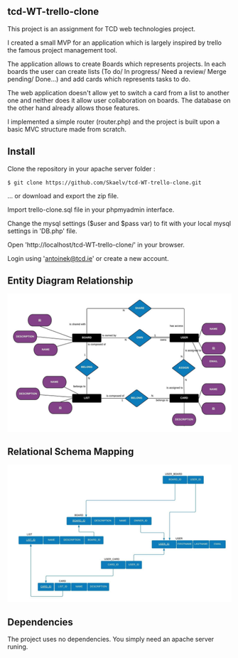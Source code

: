 ## tcd-WT-trello-clone


This project is an assignment for TCD web technologies project.

I created a small MVP for an application which is largely inspired by trello the famous project management tool.

The application allows to create Boards which represents projects. In each boards the user can create lists (To do/ In progress/ Need a review/ Merge pending/ Done...) and add cards which represents tasks to do.

The web application doesn't allow yet to switch a card from a list to another one and neither does it allow user collaboration on boards. The database on the other hand already allows those features.

I implemented a simple router (router.php) and the project is built upon a basic MVC structure made from scratch.


## Install

Clone the repository in your apache server folder :

```shell
$ git clone https://github.com/Skaelv/tcd-WT-trello-clone.git
```

... or download and export the zip file.

Import trello-clone.sql file in your phpmyadmin interface.

Change the mysql settings ($user and $pass var) to fit with your local mysql settings in 'DB.php' file.  

Open 'http://localhost/tcd-WT-trello-clone/' in your browser. 

Login using 'antoinek@tcd.ie' or create a new account.

## Entity Diagram Relationship

![](https://github.com/Skaelv/tcd-WT-trello-clone/raw/master/images/Entity_Diagram_Relationship.jpeg?raw=true)

## Relational Schema Mapping

![](https://github.com/Skaelv/tcd-WT-trello-clone/raw/master/images/Relational_Schema_Mapping.jpeg?raw=true)

## Dependencies

The project uses no dependencies. You simply need an apache server runing.
